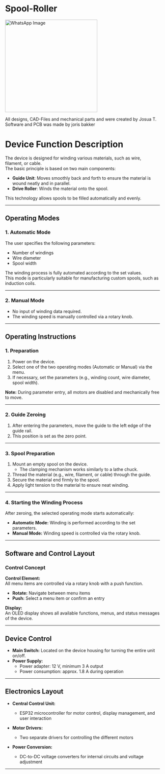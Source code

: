 # Spool-Roller

<img src="https://github.com/user-attachments/assets/d2e98978-cee0-49f3-8675-edde1e05f2f9" alt="WhatsApp Image" width="300">

All designs, CAD-Files and mechanical parts and were created by Josua T.
Software and PCB was made by joris bakker

# Device Function Description

The device is designed for winding various materials, such as wire, filament, or cable.  
The basic principle is based on two main components:

- **Guide Unit**: Moves smoothly back and forth to ensure the material is wound neatly and in parallel.  
- **Drive Roller**: Winds the material onto the spool.

This technology allows spools to be filled automatically and evenly.

---

## Operating Modes

### 1. Automatic Mode

The user specifies the following parameters:

- Number of windings  
- Wire diameter  
- Spool width  

The winding process is fully automated according to the set values.  
This mode is particularly suitable for manufacturing custom spools, such as induction coils.

---

### 2. Manual Mode

- No input of winding data required.  
- The winding speed is manually controlled via a rotary knob.

---

## Operating Instructions

### 1. Preparation

1. Power on the device.  
2. Select one of the two operating modes (Automatic or Manual) via the menu.  
3. If necessary, set the parameters (e.g., winding count, wire diameter, spool width).  

**Note:** During parameter entry, all motors are disabled and mechanically free to move.

---

### 2. Guide Zeroing

1. After entering the parameters, move the guide to the left edge of the guide rail.  
2. This position is set as the zero point.

---

### 3. Spool Preparation

1. Mount an empty spool on the device.  
   - The clamping mechanism works similarly to a lathe chuck.  
2. Thread the material (e.g., wire, filament, or cable) through the guide.  
3. Secure the material end firmly to the spool.  
4. Apply light tension to the material to ensure neat winding.

---

### 4. Starting the Winding Process

After zeroing, the selected operating mode starts automatically:

- **Automatic Mode:** Winding is performed according to the set parameters.  
- **Manual Mode:** Winding speed is controlled via the rotary knob.

---

## Software and Control Layout

### Control Concept

**Control Element:**  
All menu items are controlled via a rotary knob with a push function.

- **Rotate:** Navigate between menu items  
- **Push:** Select a menu item or confirm an entry  

**Display:**  
An OLED display shows all available functions, menus, and status messages of the device.

---

## Device Control

- **Main Switch:** Located on the device housing for turning the entire unit on/off.  
- **Power Supply:**  
  - Power adapter: 12 V, minimum 3 A output  
  - Power consumption: approx. 1.8 A during operation  

---

## Electronics Layout

- **Central Control Unit:**  
  - ESP32 microcontroller for motor control, display management, and user interaction  

- **Motor Drivers:**  
  - Two separate drivers for controlling the different motors  

- **Power Conversion:**  
  - DC-to-DC voltage converters for internal circuits and voltage adjustment  

---
